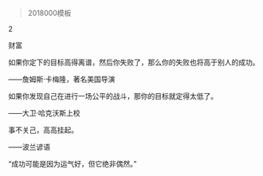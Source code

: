 # 
> 2018000模板



2

财富


如果你定下的目标高得离谱，然后你失败了，那么你的失败也将高于别人的成功。

——詹姆斯·卡梅隆，著名美国导演


如果你发现自己在进行一场公平的战斗，那你的目标就定得太低了。

——大卫·哈克沃斯上校


事不关己，高高挂起。

——波兰谚语





“成功可能是因为运气好，但它绝非偶然。”


